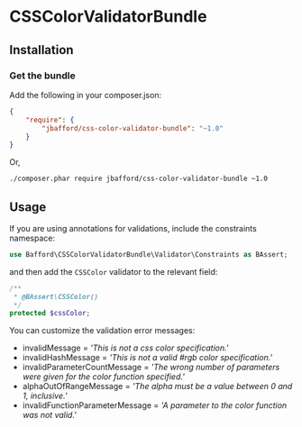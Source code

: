 CSSColorValidatorBundle
=======================

## Installation

### Get the bundle

Add the following in your composer.json:

``` json
{
    "require": {
        "jbafford/css-color-validator-bundle": "~1.0"
    }
}
```

Or,

``` bash
./composer.phar require jbafford/css-color-validator-bundle ~1.0
```


## Usage

If you are using annotations for validations, include the constraints namespace:

``` php
use Bafford\CSSColorValidatorBundle\Validator\Constraints as BAssert;
```

and then add the ```CSSColor``` validator to the relevant field:

``` php
/**
 * @BAssert\CSSColor()
 */
protected $cssColor;
```


You can customize the validation error messages:

- invalidMessage = _'This is not a css color specification.'_
- invalidHashMessage = _'This is not a valid #rgb color specification.'_
- invalidParameterCountMessage = _'The wrong number of parameters were given for the color function specified.'_
- alphaOutOfRangeMessage = _'The alpha must be a value between 0 and 1, inclusive.'_
- invalidFunctionParameterMessage = _'A parameter to the color function was not valid.'_
